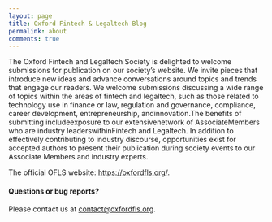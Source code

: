 ```yaml
---
layout: page
title: Oxford Fintech & Legaltech Blog
permalink: about
comments: true
---
```


<div class="row justify-content-between">
<div class="col-md-8 pr-5">

<p>The Oxford Fintech and Legaltech Society is delighted to welcome submissions for publication on our society’s website. We invite pieces that introduce new ideas and advance conversations around topics and trends that engage our readers. We welcome submissions discussing a wide range of topics within the areas of fintech and legaltech, such as those related to technology use in finance or law, regulation and governance, compliance, career development, entrepreneurship, andinnovation.The benefits of submitting includeexposure to our extensivenetwork of AssociateMembers who are industry  leaderswithinFintech and Legaltech. In  addition  to  effectively  contributing  to  industry discourse, opportunities exist for accepted authors to present their publication during society events to our Associate Members and industry experts. </p>


<p>The official OFLS website: <a href="https://oxfordfls.org/">https://oxfordfls.org/</a>.</p>

<h4>Questions or bug reports?</h4>

<p>Please contact us at <a href="mailto:contact@oxfordfls.org">contact@oxfordfls.org</a>.</p>

<div class="col-md-4">
</div>
</div>
</div>
